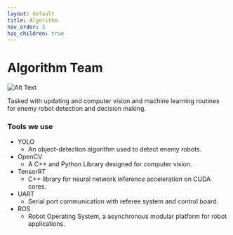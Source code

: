 ```yaml
---
layout: default
title: Algorithm
nav_order: 3
has_children: true
---
```


# Algorithm Team

![Alt Text](robot.gif)

Tasked with updating and computer vision and machine learning routines for enemy robot detection and decision making.
### Tools we use
- YOLO   
	- An object-detection algorithm used to detect enemy robots.   
- OpenCV
    - A C++ and Python Library designed for computer vision. 
- TensorRT
    - C++ library for neural network inference acceleration on CUDA cores. 
- UART 
    - Serial port communication with referee system and control board. 
- ROS
    - Robot Operating System, a asynchronous modular platform for robot applications. 
